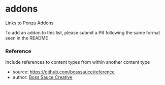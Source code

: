 # addons

Links to Ponzu Addons

To add an addon to this list, please submit a PR following the same format seen in the README

### Reference
Include references to content types from within another content type
- source: https://github.com/bosssauce/reference
- author: [Boss Sauce Creative](https://bosssauce.it/)

